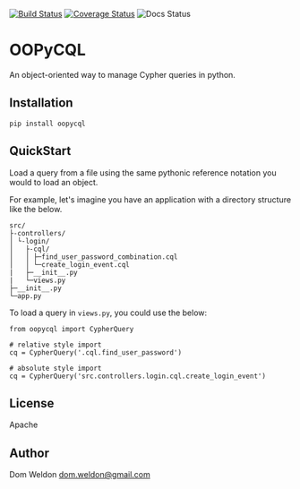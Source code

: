 
[![Build Status](https://travis-ci.org/DomWeldon/oopycql.svg?branch=master)](https://travis-ci.org/DomWeldon/oopycql) [![Coverage Status](https://coveralls.io/repos/github/DomWeldon/oopycql/badge.svg?branch=master)](https://coveralls.io/github/DomWeldon/oopycql?branch=master) ![Docs Status](https://readthedocs.org/projects/oopycql/badge/?version=latest)




# OOPyCQL

An object-oriented way to manage Cypher queries in python.

## Installation

    pip install oopycql

## QuickStart


Load a query from a file using the same pythonic reference notation you would to load an object.

For example, let's imagine you have an application with a directory structure like the below.

    src/
    ├-controllers/
    │ └-login/
    │   ├-cql/
    │   │ ├─find_user_password_combination.cql
    │   │ └─create_login_event.cql
    |   ├─__init__.py
    |   └─views.py
    ├─__init__.py
    └─app.py


To load a query in ``views.py``, you could use the below:

    from oopycql import CypherQuery

    # relative style import
    cq = CypherQuery('.cql.find_user_password')

    # absolute style import
    cq = CypherQuery('src.controllers.login.cql.create_login_event')


## License

Apache

## Author

Dom Weldon
dom.weldon@gmail.com
